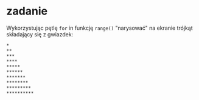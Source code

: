 # zadanie

Wykorzystując pętlę `for` in funkcję `range()` "narysować" na ekranie trójkąt składający się z gwiazdek:

```
*
**
***
****
*****
******
*******
********
*********
**********
```
